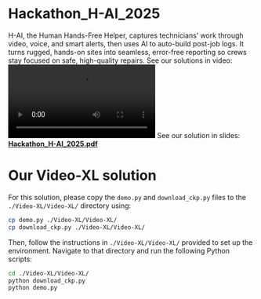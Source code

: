# Hackathon_H-AI_2025

<!-- [![H-AI](https://img.youtube.com/vi/VBIQ4MedSxo/hqdefault.jpg)](https://www.youtube.com/watch?v=VBIQ4MedSxo) -->


H-AI, the Human Hands-Free Helper, captures technicians’ work through video, voice, and smart alerts, then uses AI to auto-build post-job logs. It turns rugged, hands-on sites into seamless, error-free reporting so crews stay focused on safe, high-quality repairs.
See our solutions in video:
<video src="https://www.youtube.com/watch?v=VBIQ4MedSxo" controls="controls" style="max-width: 100%; height: auto;">
</video>
See our solution in slides:  
[**Hackathon_H-AI_2025.pdf**](https://github.com/junyuan-fang/Hackathon_H-AI_2025/blob/master/Hackathon_H-AI_2025.pdf)


# Our Video-XL solution

For this solution, please copy the `demo.py` and `download_ckp.py` files to the `./Video-XL/Video-XL/` directory using:

```bash
cp demo.py ./Video-XL/Video-XL/
cp download_ckp.py ./Video-XL/Video-XL/
```
Then, follow the instructions in `./Video-XL/Video-XL/` provided to set up the environment.
Navigate to that directory and run the following Python scripts:

```bash
cd ./Video-XL/Video-XL/
python download_ckp.py
python demo.py
```